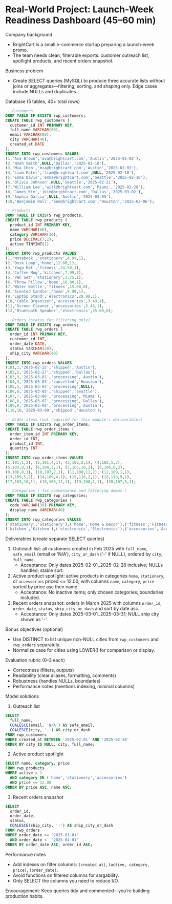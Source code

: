 # Real-World Project: Launch-Week Readiness Dashboard (45–60 min)

Company background
- BrightCart is a small e-commerce startup preparing a launch-week promo.
- The team needs clean, filterable exports: customer outreach list, spotlight products, and recent orders snapshot.

Business problem
- Create SELECT queries (MySQL) to produce three accurate lists without joins or aggregates—filtering, sorting, and shaping only. Edge cases include NULLs and duplicates.

Database (5 tables, 40+ total rows)
```sql
-- Customers
DROP TABLE IF EXISTS rwp_customers;
CREATE TABLE rwp_customers (
  customer_id INT PRIMARY KEY,
  full_name VARCHAR(60),
  email VARCHAR(80),
  city VARCHAR(40),
  created_at DATE
);
INSERT INTO rwp_customers VALUES
(1,'Ava Brown','ava@brightcart.com','Austin','2025-01-02'),
(2,'Noah Smith',NULL,'Dallas','2025-01-10'),
(3,'Mia Chen','mia@brightcart.com','Austin','2025-02-03'),
(4,'Liam Patel','liam@brightcart.com',NULL,'2025-02-10'),
(5,'Emma Davis','emma@brightcart.com','Seattle','2025-02-18'),
(6,'Olivia Johnson',NULL,'Seattle','2025-02-21'),
(7,'William Lee','will@brightcart.com','Miami','2025-02-28'),
(8,'James Kim','jkim@brightcart.com','Dallas','2025-03-02'),
(9,'Sophia Garcia',NULL,'Austin','2025-03-05'),
(10,'Benjamin Hall','ben@brightcart.com','Houston','2025-03-06');

-- Products
DROP TABLE IF EXISTS rwp_products;
CREATE TABLE rwp_products (
  product_id INT PRIMARY KEY,
  name VARCHAR(60),
  category VARCHAR(30),
  price DECIMAL(7,2),
  active TINYINT(1)
);
INSERT INTO rwp_products VALUES
(1,'Notebook','stationery',4.99,1),
(2,'Desk Lamp','home',12.00,1),
(3,'Yoga Mat','fitness',24.50,1),
(4,'Coffee Mug','kitchen',7.99,1),
(5,'Pen Set','stationery',3.75,1),
(6,'Throw Pillow','home',18.00,1),
(7,'Water Bottle','fitness',15.00,0),
(8,'Scented Candle','home',9.99,1),
(9,'Laptop Stand','electronics',29.99,1),
(10,'Cable Organizer','accessories',3.49,1),
(11,'Screen Cleaner','accessories',5.49,1),
(12,'Bluetooth Speaker','electronics',35.00,0);

-- Orders (status for filtering only)
DROP TABLE IF EXISTS rwp_orders;
CREATE TABLE rwp_orders (
  order_id INT PRIMARY KEY,
  customer_id INT,
  order_date DATE,
  status VARCHAR(20),
  ship_city VARCHAR(40)
);
INSERT INTO rwp_orders VALUES
(101,1,'2025-02-25','shipped','Austin'),
(102,2,'2025-02-27','shipped','Dallas'),
(103,3,'2025-03-01','processing','Austin'),
(104,3,'2025-03-03','cancelled','Houston'),
(105,5,'2025-03-04','processing',NULL),
(106,6,'2025-03-05','shipped','Seattle'),
(107,7,'2025-03-06','processing','Miami'),
(108,8,'2025-03-07','processing','Dallas'),
(109,9,'2025-03-08','processing','Austin'),
(110,10,'2025-03-09','shipped','Houston');

-- Order items (not required for this module's deliverables)
DROP TABLE IF EXISTS rwp_order_items;
CREATE TABLE rwp_order_items (
  order_item_id INT PRIMARY KEY,
  order_id INT,
  product_id INT,
  quantity INT
);
INSERT INTO rwp_order_items VALUES
(1,101,1,2), (2,101,4,1), (3,102,2,1), (4,102,5,3),
(5,103,9,1), (6,104,3,1), (7,105,10,2), (8,106,6,2),
(9,106,8,1), (10,107,7,1), (11,108,11,2), (12,109,1,1),
(13,109,5,2), (14,109,4,1), (15,110,2,1), (16,110,9,1),
(17,103,10,1), (18,105,11,1), (19,108,1,1), (20,107,5,1);

-- Categories ( for convenience and filtering demos )
DROP TABLE IF EXISTS rwp_categories;
CREATE TABLE rwp_categories (
  code VARCHAR(30) PRIMARY KEY,
  display_name VARCHAR(40)
);
INSERT INTO rwp_categories VALUES
('stationery','Stationery'),('home','Home & Decor'),('fitness','Fitness'),
('kitchen','Kitchen'),('electronics','Electronics'),('accessories','Accessories');
```

Deliverables (create separate SELECT queries)
1) Outreach list: all customers created in Feb 2025 with `full_name`, `safe_email` (email or 'N/A'), `city_or_dash` ('-' if NULL), ordered by `city`, `full_name`.
   - Acceptance: Only dates 2025-02-01..2025-02-28 inclusive; NULLs handled; stable sort.
2) Active product spotlight: active products in categories `home`, `stationery`, or `accessories` priced <= 12.00, with columns `name`, `category`, `price` sorted by price asc then name.
   - Acceptance: No inactive items; only chosen categories; boundaries included.
3) Recent orders snapshot: orders in March 2025 with columns `order_id`, `order_date`, `status`, `ship_city_or_dash` and sort by date asc.
   - Acceptance: Only dates 2025-03-01..2025-03-31; NULL ship city shown as '-'.

Bonus objectives (optional)
- Use DISTINCT to list unique non-NULL cities from `rwp_customers` and `rwp_orders` separately.
- Normalize case for cities using LOWER() for comparison or display.

Evaluation rubric (0–3 each)
- Correctness (filters, outputs)
- Readability (clear aliases, formatting, comments)
- Robustness (handles NULLs, boundaries)
- Performance notes (mentions indexing, minimal columns)

Model solutions

1) Outreach list
```sql
SELECT 
  full_name,
  COALESCE(email, 'N/A') AS safe_email,
  COALESCE(city, '-') AS city_or_dash
FROM rwp_customers
WHERE created_at BETWEEN '2025-02-01' AND '2025-02-28'
ORDER BY city IS NULL, city, full_name;
```

2) Active product spotlight
```sql
SELECT name, category, price
FROM rwp_products
WHERE active = 1
  AND category IN ('home','stationery','accessories')
  AND price <= 12.00
ORDER BY price ASC, name ASC;
```

3) Recent orders snapshot
```sql
SELECT 
  order_id,
  order_date,
  status,
  COALESCE(ship_city, '-') AS ship_city_or_dash
FROM rwp_orders
WHERE order_date >= '2025-03-01'
  AND order_date <  '2025-04-01'
ORDER BY order_date ASC, order_id ASC;
```

Performance notes
- Add indexes on filter columns: `(created_at)`, `(active, category, price)`, `(order_date)`.
- Avoid functions on filtered columns for sargability.
- Only SELECT the columns you need to reduce I/O.

Encouragement: Keep queries tidy and commented—you’re building production habits.
